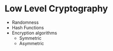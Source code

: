 # Low Level Cryptography

- Randomness
- Hash Functions
- Encryption algorithms
    - Symmetric
    - Asymmetric